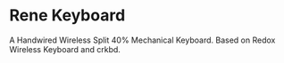 # Rene Keyboard
A Handwired Wireless Split 40% Mechanical Keyboard.
Based on Redox Wireless Keyboard and crkbd.
